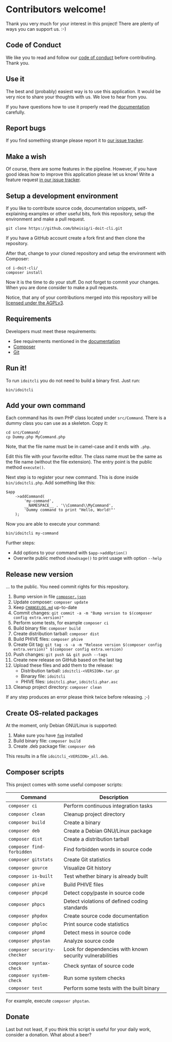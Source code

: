 #   Contributors welcome!

Thank you very much for your interest in this project! There are plenty of ways you can support us. :-)


##  Code of Conduct

We like you to read and follow our [code of conduct](CODE_OF_CONDUCT.md) before contributing. Thank you.


##  Use it

The best and (probably) easiest way is to use this application. It would be very nice to share your thoughts with us. We love to hear from you.

If you have questions how to use it properly read the [documentation](README.md) carefully.


##  Report bugs

If you find something strange please report it to [our issue tracker](https://github.com/bheisig/i-doit-cli/issues).


##  Make a wish

Of course, there are some features in the pipeline. However, if you have good ideas how to improve this application please let us know! Write a feature request [in our issue tracker](https://github.com/bheisig/i-doit-cli/issues).


##  Setup a development environment

If you like to contribute source code, documentation snippets, self-explaining examples or other useful bits, fork this repository, setup the environment and make a pull request.

~~~ {.bash}
git clone https://github.com/bheisig/i-doit-cli.git
~~~

If you have a GitHub account create a fork first and then clone the repository.

After that, change to your cloned repository and setup the environment with Composer:

~~~ {.bash}
cd i-doit-cli/
composer install
~~~

Now it is the time to do your stuff. Do not forget to commit your changes. When you are done consider to make a pull requests.

Notice, that any of your contributions merged into this repository will be [licensed under the AGPLv3](LICENSE).


##  Requirements

Developers must meet these requirements:

*   See requirements mentioned in the [documentation](README.md)
*   [Composer](https://getcomposer.org/)
*   [Git](https://git-scm.com/)


##  Run it!

To run `idoitcli` you do not need to build a binary first. Just run:

~~~ {.bash}
bin/idoitcli
~~~


##  Add your own command

Each command has its own PHP class located under `src/Command`. There is a dummy class you can use as a skeleton. Copy it:

~~~ {.bash}
cd src/Command/
cp Dummy.php MyCommand.php
~~~

Note, that the file name must be in camel-case and it ends with `.php`.

Edit this file with your favorite editor. The class name must be the same as the file name (without the file extension). The entry point is the public method `execute()`.

Next step is to register your new command. This is done inside `bin/idoitcli.php`. Add something like this:

~~~ {.php}
$app
    ->addCommand(
        'my-command',
        __NAMESPACE__ . '\\Command\\MyCommand',
        'Dummy command to print "Hello, World!"'
    );
~~~

Now you are able to execute your command:

~~~ {.bash}
bin/idoitcli my-command
~~~

Further steps:

*   Add options to your command with `$app->addOption()`
*   Overwrite public method `showUsage()` to print usage with option `--help`


##  Release new version

… to the public. You need commit rights for this repository.

1.  Bump version in file [`composer.json`](composer.json)
2.  Update composer: `composer update`
3.  Keep [`CHANGELOG.md`](CHANGELOG.md) up-to-date
4.  Commit changes: `git commit -a -m "Bump version to $(composer config extra.version)"`
5.  Perform some tests, for example `composer ci`
6.  Build binary file: `composer build`
7.  Create distribution tarball: `composer dist`
8.  Build PHIVE files: `composer phive`
9.  Create Git tag: `git tag -s -a -m "Release version $(composer config extra.version)" $(composer config extra.version)`
10. Push changes: `git push && git push --tags`
11. Create new release on GitHub based on the last tag
12. Upload these files and add them to the release:
    *   Distribution tarball: `idoitcli-<VERSION>.tar.gz`
    *   Binaray file: `idoitcli`
    *   PHIVE files: `idoitcli.phar`, `idoitcli.phar.asc`
13. Cleanup project directory: `composer clean`

If any step produces an error please think twice before releasing. ;-)


##  Create OS-related packages

At the moment, only Debian GNU/Linux is supported:

1. Make sure you have [`fpm`](https://github.com/jordansissel/fpm) installed
2. Build binary file: `composer build`
3. Create .deb package file: `composer deb`

This results in a file `idoitcli_<VERSION>_all.deb`.


##  Composer scripts

This project comes with some useful composer scripts:

| Command                       | Description                                               |
| ----------------------------- | --------------------------------------------------------- |
| `composer ci`                 | Perform continuous integration tasks                      |
| `composer clean`              | Cleanup project directory                                 |
| `composer build`              | Create a binary                                           |
| `composer deb`                | Create a Debian GNU/Linux package                         |
| `composer dist`               | Create a distribution tarball                             |
| `composer find-forbidden`     | Find forbidden words in source code                       |
| `composer gitstats`           | Create Git statistics                                     |
| `composer gource`             | Visualize Git history                                     |
| `composer is-built`           | Test whether binary is already built                      |
| `composer phive`              | Build PHIVE files                                         |
| `composer phpcpd`             | Detect copy/paste in source code                          |
| `composer phpcs`              | Detect violations of defined coding standards             |
| `composer phpdox`             | Create source code documentation                          |
| `composer phploc`             | Print source code statistics                              |
| `composer phpmd`              | Detect mess in source code                                |
| `composer phpstan`            | Analyze source code                                       |
| `composer security-checker`   | Look for dependencies with known security vulnerabilities |
| `composer syntax-check`       | Check syntax of source code                               |
| `composer system-check`       | Run some system checks                                    |
| `composer test`               | Perform some tests with the built binary                  |

For example, execute `composer phpstan`.


##  Donate

Last but not least, if you think this script is useful for your daily work, consider a donation. What about a beer?
